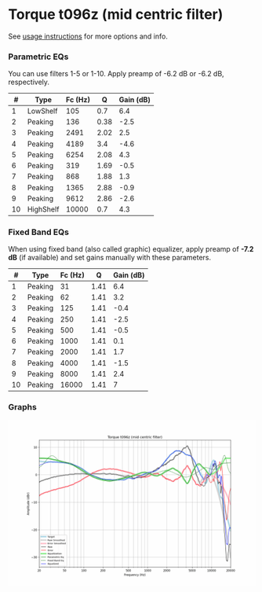 # Torque t096z (mid centric filter)
See [usage instructions](https://github.com/jaakkopasanen/AutoEq#usage) for more options and info.

### Parametric EQs
You can use filters 1-5 or 1-10. Apply preamp of -6.2 dB or -6.2 dB, respectively.

|   # | Type      |   Fc (Hz) |    Q |   Gain (dB) |
|-----|-----------|-----------|------|-------------|
|   1 | LowShelf  |       105 | 0.7  |         6.4 |
|   2 | Peaking   |       136 | 0.38 |        -2.5 |
|   3 | Peaking   |      2491 | 2.02 |         2.5 |
|   4 | Peaking   |      4189 | 3.4  |        -4.6 |
|   5 | Peaking   |      6254 | 2.08 |         4.3 |
|   6 | Peaking   |       319 | 1.69 |        -0.5 |
|   7 | Peaking   |       868 | 1.88 |         1.3 |
|   8 | Peaking   |      1365 | 2.88 |        -0.9 |
|   9 | Peaking   |      9612 | 2.86 |        -2.6 |
|  10 | HighShelf |     10000 | 0.7  |         4.3 |

### Fixed Band EQs
When using fixed band (also called graphic) equalizer, apply preamp of **-7.2 dB** (if available) and set gains manually with these parameters.

|   # | Type    |   Fc (Hz) |    Q |   Gain (dB) |
|-----|---------|-----------|------|-------------|
|   1 | Peaking |        31 | 1.41 |         6.4 |
|   2 | Peaking |        62 | 1.41 |         3.2 |
|   3 | Peaking |       125 | 1.41 |        -0.4 |
|   4 | Peaking |       250 | 1.41 |        -2.5 |
|   5 | Peaking |       500 | 1.41 |        -0.5 |
|   6 | Peaking |      1000 | 1.41 |         0.1 |
|   7 | Peaking |      2000 | 1.41 |         1.7 |
|   8 | Peaking |      4000 | 1.41 |        -1.5 |
|   9 | Peaking |      8000 | 1.41 |         2.4 |
|  10 | Peaking |     16000 | 1.41 |         7   |

### Graphs
![](./Torque%20t096z%20(mid%20centric%20filter).png)
